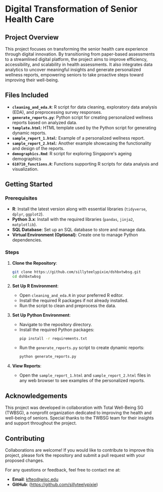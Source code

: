 # **Digital Transformation of Senior Health Care**

## **Project Overview**
This project focuses on transforming the senior health care experience through digital innovation. By transitioning from paper-based assessments to a streamlined digital platform, the project aims to improve efficiency, accessibility, and scalability in health assessments. It also integrates data analytics to uncover meaningful insights and generate personalized wellness reports, empowering seniors to take proactive steps toward improving their well-being.

## **Files Included**
- **`cleaning_and_eda.R`**: R script for data cleaning, exploratory data analysis (EDA), and preprocessing survey responses.
- **`generate_reports.py`**: Python script for creating personalized wellness reports based on analyzed data.
- **`template.html`**: HTML template used by the Python script for generating dynamic reports.
- **`sample_report_1.html`**: Example of a personalized wellness report.
- **`sample_report_2.html`**: Another example showcasing the functionality and design of the reports.
- **`demographics.Rmd`**: R script for exploring Singapore's ageing demographics
- **`610710_functions.R`**: Functions supporting R scripts for data analysis and visualization.

## **Getting Started**
### **Prerequisites**
- **R**: Install the latest version along with essential libraries (`tidyverse`, `dplyr`, `ggplot2`).
- **Python 3.x**: Install with the required libraries (`pandas`, `jinja2`, `matplotlib`).
- **SQL Database**: Set up an SQL database to store and manage data.
- **Virtual Environment (Optional)**: Create one to manage Python dependencies.

### **Steps**
1. **Clone the Repository**:
   ```bash
   git clone https://github.com/sillyteelypixie/dshbxtwbsg.git
   cd dshbxtwbsg

2. **Set Up R Environment**:
   - Open `cleaning_and_eda.R` in your preferred R editor.
   - Install the required R packages if not already installed.
   - Run the script to clean and preprocess the data.

3. **Set Up Python Environment**:
   - Navigate to the repository directory.
   - Install the required Python packages:
     ```bash
     pip install -r requirements.txt
     ```
   - Run the `generate_reports.py` script to create dynamic reports:
     ```bash
     python generate_reports.py
     ```

4. **View Reports**:
   - Open the `sample_report_1.html` and `sample_report_2.html` files in any web browser to see examples of the personalized reports.

## **Acknowledgements**
This project was developed in collaboration with Total Well-Being SG (TWBSG), a nonprofit organization dedicated to improving the health and well-being of seniors. Special thanks to the TWBSG team for their insights and support throughout the project.

## **Contributing**

Collaborations are welcome! If you would like to contribute to improve this project, please fork the repository and submit a pull request with your proposed changes.

For any questions or feedback, feel free to contact me at:

- **Email**: kfteo@wisc.edu
- **GitHub**: (https://github.com/sillyteelypixie)
